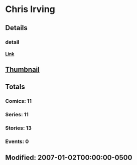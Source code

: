 # Chris  Irving 
## Details
### detail
#### [Link](http://marvel.com/comics/creators/8219/chris_irving?utm_campaign=apiRef&utm_source=225578a89fc76f3d20fbffda5d17a88d)
## [Thumbnail](http://i.annihil.us/u/prod/marvel/i/mg/b/40/image_not_available.jpg)
## Totals
### Comics: 11
### Series: 11
### Stories: 13
### Events: 0
## Modified: 2007-01-02T00:00:00-0500